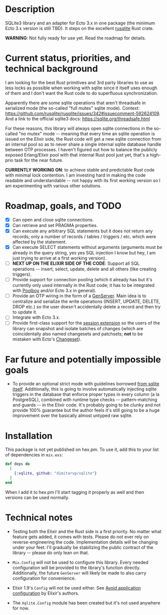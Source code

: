 # Description

SQLite3 library and an adapter for Ecto 3.x in one package (the minimum Ecto 3.x version is still TBD). It steps on the excellent [rusqlite](https://crates.io/crates/rusqlite) Rust crate.

**WARNING**: Not fully ready for use yet. Read the roadmap for details.

# Current status, priorities, and technical background

I am looking for the best Rust primitives and 3rd party libraries to use as less locks as possible when working with sqlite since it itself uses enough of them and I don't want the Rust code to do superfluous synchronization.

Apparently there are some sqlite operations that aren't threadsafe in serialized mode (the so-called "full mutex" sqlite mode). Context: https://github.com/rusqlite/rusqlite/issues/342#issuecomment-592624109. And a link to the official sqlite3 docs: https://sqlite.org/threadsafe.html

For these reasons, this library will always open sqlite connections in the so-called "no mutex" mode -- meaning that every time an sqlite operation is issued on the Elixir side, the Rust code will get a new sqlite connection from an internal pool so as to never share a single internal sqlite database handle between OTP processes. I haven't figured out how to balance the publicly exposed Erlang/Elixir pool with that internal Rust pool just yet, that's a high-prio task for the near future.

**CURRENTLY WORKING ON**: to achieve stable and predictable Rust code with minimal lock contention. I am investing hard in making the code readable and understandable -- not happy with its first working version so I am experimenting with various other solutions.

# Roadmap, goals, and TODO

- [x] Can open and close sqlite connections.
- [x] Can retrieve and set PRAGMA properties.
- [x] Can execute any arbitrary SQL statements but it does not return any records; only a number of records / tables / triggers / etc. which were affected by the statement.
- [x] Can execute SELECT statements without arguments (arguments must be already in the query string, yes yes SQL injection I know but hey, I am just trying to arrive at a first working version).
- [ ] **NEXT UP ON THE ELIXIR SIDE OF THE CODE**: Support all SQL operations -- insert, select, update, delete and all others (like creating triggers).
- [ ] Provide support for connection pooling (which it already has but it's currently only used internally in the Rust code; it has to be integrated with [Poolboy](https://github.com/devinus/poolboy) and/or Ecto 3.x in general).
- [ ] Provide an OTP wiring in the form of a [GenServer](https://hexdocs.pm/elixir/GenServer.html). Main idea is to centralize and serialize the write operations (INSERT, UPDATE, DELETE, DROP etc.) so the user doesn't accidentally delete a record and then try to update it.
- [ ] Integrate with Ecto 3.x.
- [ ] Provide first-class support for the [session extension](https://www.sqlite.org/sessionintro.html) so the users of the library can snapshot and isolate batches of changes (which are coincidentally also named changesets and patchsets; **not** to be mistaken with Ecto's [Changeset](https://hexdocs.pm/ecto/Ecto.Changeset.html#content)).

# Far future and potentially impossible goals

- To provide an optional strict mode with guidelines borrowed [from sqlite itself](https://sqlite.org/src/wiki?name=StrictMode). Additionally, this is going to involve automatically injecting sqlite triggers in the database that enforce proper types in every column (a la PostgreSQL), combined with runtime type checks -- pattern-matching and guards -- in the Elixir code. It's probably going to be clunky and not provide 100% guarantee but the author feels it's still going to be a huge improvement over the basically almost untyped raw sqlite.

# Installation

This package is not yet published on hex.pm. To use it, add this to your list of dependencies in `mix.exs`:

```elixir
def deps do
  [
    {:xqlite, github: "dimitarvp/xqlite"}
  ]
end
```

When I add it to hex.pm I'll start tagging it properly as well and then versions can be used normally.

# Technical notes

- Testing both the Elixir and the Rust side is a first priority. No matter what feature gets added, it comes with tests. Please do not ever rely on reverse-engineering the code. Implementation details _will_ be changing under your feet. I'll gradually be stabilizing the public contract of the library -- please do only lean on that.

- `Mix.Config` will not be used to configure this library. Every needed configuration will be provided to the library's function directly. Additionally, the future `GenServer` will likely be made to also carry configuration for convenience.

- Elixir 1.9's `Config` will not be used either. See [Avoid application configuration](https://hexdocs.pm/elixir/library-guidelines.html#avoid-application-configuration) by Elixir's authors.

- The `Xqlite.Config` module has been created but it's not used anywhere for now.
